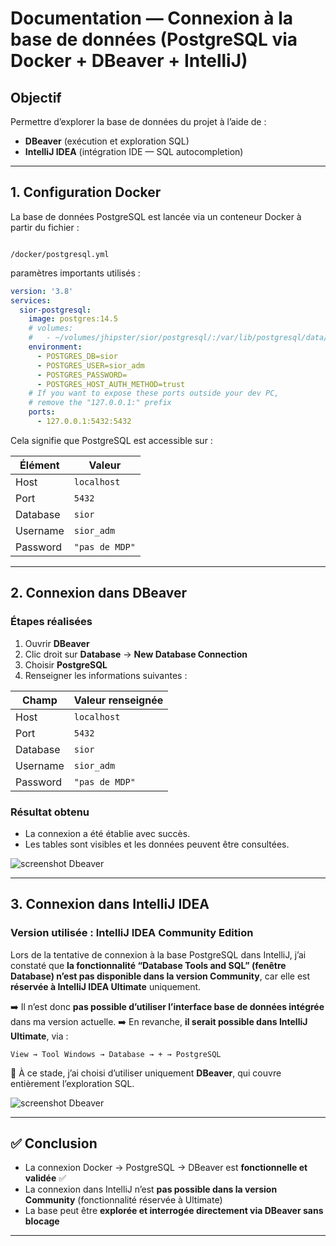 




# Documentation — Connexion à la base de données (PostgreSQL via Docker + DBeaver + IntelliJ)

## Objectif
Permettre d’explorer la base de données du projet à l’aide de :
- **DBeaver** (exécution et exploration SQL)
- **IntelliJ IDEA** (intégration IDE — SQL autocompletion)

---

## 1. Configuration Docker

La base de données PostgreSQL est lancée via un conteneur Docker à partir du fichier :

```

/docker/postgresql.yml

````

paramètres importants utilisés :

```yaml
version: '3.8'
services:
  sior-postgresql:
    image: postgres:14.5
    # volumes:
    #   - ~/volumes/jhipster/sior/postgresql/:/var/lib/postgresql/data/
    environment:
      - POSTGRES_DB=sior
      - POSTGRES_USER=sior_adm
      - POSTGRES_PASSWORD=
      - POSTGRES_HOST_AUTH_METHOD=trust
    # If you want to expose these ports outside your dev PC,
    # remove the "127.0.0.1:" prefix
    ports:
      - 127.0.0.1:5432:5432

````

Cela signifie que PostgreSQL est accessible sur :

| Élément  | Valeur         |
| -------- | -------------- |
| Host     | `localhost`    |
| Port     | `5432`         |
| Database | `sior`       |
| Username | `sior_adm`     |
| Password | `"pas de MDP"` |

---

## 2. Connexion dans DBeaver

### Étapes réalisées

1. Ouvrir **DBeaver**
2. Clic droit sur **Database** → **New Database Connection**
3. Choisir **PostgreSQL**
4. Renseigner les informations suivantes :

| Champ    | Valeur renseignée |
| -------- | ----------------- |
| Host     | `localhost`       |
| Port     | `5432`            |
| Database | `sior`          |
| Username | `sior_adm`        |
| Password | `"pas de MDP"`    |

### Résultat obtenu

- La connexion a été établie avec succès.
- Les tables sont visibles et les données peuvent être consultées.

![screenshot Dbeaver](IMAGE_BDD.png)

---

## 3. Connexion dans IntelliJ IDEA

### Version utilisée : IntelliJ IDEA Community Edition

Lors de la tentative de connexion à la base PostgreSQL dans IntelliJ, j’ai constaté que
**la fonctionnalité “Database Tools and SQL” (fenêtre Database) n’est pas disponible dans la version Community**,
car elle est **réservée à IntelliJ IDEA Ultimate** uniquement.

➡️ Il n’est donc **pas possible d’utiliser l’interface base de données intégrée** dans ma version actuelle.
➡️ En revanche, **il serait possible dans IntelliJ Ultimate**, via :

```
View → Tool Windows → Database → + → PostgreSQL
```

📌 À ce stade, j’ai choisi d’utiliser uniquement **DBeaver**, qui couvre entièrement l’exploration SQL.

![screenshot Dbeaver](IMAGE_PLUGIN.png)

---

## ✅ Conclusion

* La connexion Docker → PostgreSQL → DBeaver est **fonctionnelle et validée** ✅
* La connexion dans IntelliJ n’est **pas possible dans la version Community** (fonctionnalité réservée à Ultimate)
* La base peut être **explorée et interrogée directement via DBeaver sans blocage**

---


